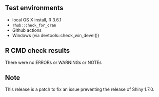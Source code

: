 ## Test environments
* local OS X install, R 3.6.1
* `rhub::check_for_cran`
* Github actions
* Windows (via devtools::check_win_devel())

## R CMD check results
There were no ERRORs or WARNINGs or NOTEs

## Note

This release is a patch to fix an issue preventing the release of Shiny 1.7.0. 
